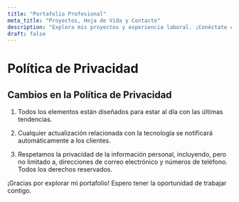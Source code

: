 ```yaml
---
title: "Portafolio Profesional"
meta_title: "Proyectos, Hoja de Vida y Contacto"
description: "Explora mis proyectos y experiencia laboral. ¡Conéctate conmigo!"
draft: false
---
```



# Política de Privacidad

## Cambios en la Política de Privacidad

1. Todos los elementos están diseñados para estar al día con las últimas tendencias.

2. Cualquier actualización relacionada con la tecnología se notificará automáticamente a los clientes.

3. Respetamos la privacidad de la información personal, incluyendo, pero no limitado a, direcciones de correo electrónico y números de teléfono. Todos los derechos reservados.

¡Gracias por explorar mi portafolio! Espero tener la oportunidad de trabajar contigo.
